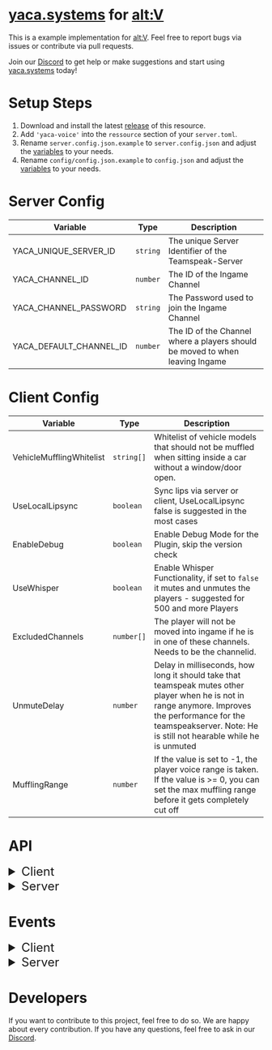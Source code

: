 # [yaca.systems](https://yaca.systems/) for [alt:V](https://altv.mp/)

This is a example implementation for [alt:V](https://altv.mp/).
Feel free to report bugs via issues or contribute via pull requests.

Join our [Discord](http://discord.yaca.systems/) to get help or make suggestions and start
using [yaca.systems](https://yaca.systems/) today!

# Setup Steps

1. Download and install the latest [release](https://github.com/yaca-systems/altV-yaca-js/archive/refs/heads/master.zip) of this
   resource.
2. Add `'yaca-voice'` into the `ressource` section of your `server.toml`.
3. Rename `server.config.json.example` to `server.config.json` and adjust the [variables](https://github.com/yaca-systems/altV-yaca-js/tree/master?tab=readme-ov-file#server-config) to your needs.
4. Rename `config/config.json.example` to `config.json` and adjust the [variables](https://github.com/yaca-systems/altV-yaca-js/tree/master?tab=readme-ov-file#client-config) to your needs.

# Server Config

| Variable              | Type       | Description                                                                                                            |
|-----------------------|------------|------------------------------------------------------------------------------------------------------------------------|
| YACA_UNIQUE_SERVER_ID        | `string`   | The unique Server Identifier of the Teamspeak-Server                                                                   |
| YACA_CHANNEL_ID       | `number`   | The ID of the Ingame Channel                                                                                           |
| YACA_CHANNEL_PASSWORD | `string`   | The Password used to join the Ingame Channel                                                                           |
| YACA_DEFAULT_CHANNEL_ID      | `number`   | The ID of the Channel where a players should be moved to when leaving Ingame                                           |

# Client Config

| Variable                                | Type       | Description                                                                                                                                                                                                              |
| --------------------------------------- | ---------- | ------------------------------------------------------------------------------------------------------------------------------------------------------------------------------------------------------------------------ |
| VehicleMufflingWhitelist                | `string[]` | Whitelist of vehicle models that should not be muffled when sitting inside a car without a window/door open.                                                                                                             |
| UseLocalLipsync                         | `boolean`  | Sync lips via server or client, UseLocalLipsync false is suggested in the most cases          |
| EnableDebug                             | `boolean`  | Enable Debug Mode for the Plugin, skip the version check                            |
| UseWhisper                              | `boolean`  | Enable Whisper Functionality, if set to `false` it mutes and unmutes the players - suggested for 500 and more Players                                                                                                   |
| ExcludedChannels                        | `number[]` | The player will not be moved into ingame if he is in one of these channels. Needs to be the channelid.                                                                                 |
| UnmuteDelay                             | `number`   | Delay in milliseconds, how long it should take that teamspeak mutes other player when he is not in range anymore. Improves the performance for the teamspeakserver. Note: He is still not hearable while he is unmuted |
| MufflingRange                           | `number`   | If the value is set to -1, the player voice range is taken. If the value is >= 0, you can set the max muffling range before it gets completely cut off  |

# API

<details>
<summary style="font-size: x-large">Client</summary>

### General

#### `client:yaca:enableRadio(state: boolean)`

Enables or disables the radio for the player.

| Parameter | Type            | Description       |
| --------- | --------------- | ----------------- |
| state     | `boolean`       | Change the state  |

#### `client:yaca:changeRadioFrequency(frequency: string)`

Change the radio frequency from the current radiochannel

| Parameter | Type            | Description       |
| --------- | --------------- | ----------------- |
| frequency | `string`        | The frequency in format "xx,xx"  |

#### `client:yaca:muteRadioChannel()`

Mute the current radiochannel.

#### `client:yaca:changeActiveRadioChannel(channel: number)`

Change the active radio channel to the given channel.

| Parameter | Type            | Description       |
| --------- | --------------- | ----------------- |
| channel   | `number`        | The channel id    |

#### `client:yaca:changeRadioChannelVolume(higher: boolean)`

Change the volume of the current radio channel.

| Parameter | Type            | Description       |
| --------- | --------------- | ----------------- |
| higher   | `boolean`        | true if the volume should be increased, false if it should be decreased  |

#### `client:yaca:changeRadioChannelStereo()`

Change the stereomode of the current radio channel.

</details>

<details>
<summary style="font-size: x-large">Server</summary>

### General

#### `server:yaca:connect(player: alt.Player)`

Connects the player to the YACA system.

| Parameter | Type            | Description       |
| --------- | --------------- | ----------------- |
| player    | `alt.Player`    | the player object |

#### `server:yaca:changePlayerAliveStatus(player: alt.Player, alive: bool)`

Changes the alive status of a player. Used to forcemute player

| Parameter | Type            | Description       |
| --------- | --------------- | ----------------- |
| player    | `alt.Player`    | the player object |
| alive     | `boolean`       | the alive status  |

### Phone

#### `server:yaca:callPlayer(player: alt.Player, target: alt.Player, state: bool)`

Creates a phone call between two players.

| Parameter | Type            | Description              |
| --------- | ---------       | ------------------------ |
| player    | `alt.Player`    | the player source        |
| target    | `alt.Player`    | the target player source |
| state     | `boolean`       | the state of the call    |

#### `server:yaca:callPlayerOldEffect(player: alt.Player, target: alt.Player, state: boolean)`

Creates a phone call between two players with the old effect.

| Parameter | Type            | Description              |
| --------- | ---------       | ------------------------ |
| player    | `alt.Player`    | the player source        |
| target    | `alt.Player`    | the target player source |
| state     | `boolean`       | the state of the call    |

#### `server:yaca:muteOnPhone(player: alt.Player, state: bool, onCallstop: bool)`

Mutes the player when using the phone.

| Parameter | Type      | Description       |
| --------- | --------- | ----------------- |
| player    | `number`  | the player source |
| state     | `boolean` | the mute state    |
| onCallstop| `boolean` | is it on call stop|

#### `server:yaca:enablePhoneSpeaker(player: alt.Player, state: bool)`

Enable or disable the phone speaker for a player.

| Parameter          | Type      | Description             |
| ---------          | --------- | ----------------------- |
| player             | `number`  | the player source       |
| state              | `boolean` | the phone speaker state |
</details>

# Events

<details>
<summary style="font-size: x-large">Client</summary>

#### `YACA:DISCONNECTED_FROM_WEBSOCKET`

Emits when the player disabled the plugin.

#### `YACA:CONNECTED_TO_WEBSOCKET`

Emits when the player enabled the plugin.

#### `YACA:JOINED_INGAME_CHANNEL`

Emits  when the player joined the ingamechannel.

#### `YACA:MOVED_CHANNEL`

Emits when the own player moved into a channel.

| Parameter          | Type      | Description             |
| ---------          | --------- | ----------------------- |
| Type             | `string`  | INGAME_CHANNEL, EXCLUDED_CHANNEL       |

#### `YACA:SOUND_STATE_CHANGED`

Emits when the own player changed the microphone or speaker state.

| Parameter          | Type      | Description             |
| ---------          | --------- | ----------------------- |
| States             | `string`  | Represents the current state of microphone and speaker as json (microphoneMuted, microphoneDisabled, soundMuted, soundDisabled)      |

#### `YACA:VOICE_RANGE_CHANGED`

Emits when the own player changed the voice range.

| Parameter          | Type      | Description             |
| ---------          | --------- | ----------------------- |
| Range             | `number`  | Represents the current voice range      |

#### `YACA:IS_PLAYER_TALKING`

Emits when the own player is talking.

| Parameter          | Type      | Description             |
| ---------          | --------- | ----------------------- |
| IsTalking             | `boolean`  | Represents if the player is talking      |

#### `YACA:IS_OTHER_PLAYER_TALKING`

Emits when another player is talking.

| Parameter          | Type      | Description             |
| ---------          | --------- | ----------------------- |
| remoteId             | `number`  | Represents the player id      |
| IsTalking             | `boolean`  | Represents if the player is talking      |
</details>

<details>
<summary style="font-size: x-large">Server</summary>

tbc

</details>

# Developers

If you want to contribute to this project, feel free to do so. We are happy about every contribution. If you have any
questions, feel free to ask in our [Discord](http://discord.yaca.systems/).